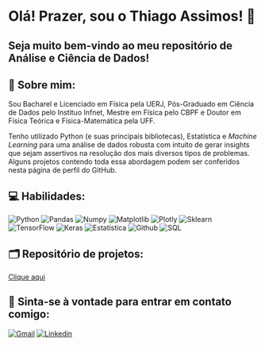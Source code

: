 <h1> Olá! Prazer, sou o Thiago Assimos! 🤝 </h1> 
<h2> Seja muito bem-vindo ao meu repositório de Análise e Ciência de Dados!</h2> 

<h2 align="left"> 💬 Sobre mim:</h2>

Sou Bacharel e Licenciado em Física pela UERJ, Pós-Graduado em Ciência de Dados pelo Instituo Infnet, Mestre em Física pelo CBPF e Doutor em Física Teórica e Física-Matemática pela UFF. 

Tenho utilizado Python (e suas principais bibliotecas), Estatística e <i>Machine Learning</i> para uma análise de dados robusta com intuito de gerar insights que sejam assertivos na resolução dos mais diversos tipos de problemas. Alguns projetos contendo toda essa abordagem podem ser conferidos nesta página de perfil do GitHub.

## 💻 Habilidades:

![Python](https://img.shields.io/badge/Python-FFD43B?style=for-the-badge&logo=python&logoColor=blue)
![Pandas](https://img.shields.io/badge/Pandas-2C2D72?style=for-the-badge&logo=pandas&logoColor=white)
![Numpy](https://img.shields.io/badge/Numpy-777BB4?style=for-the-badge&logo=numpy&logoColor=white)
![Matplotlib](https://img.shields.io/badge/Matplotlib-3776AB?style=for-the-badge&logo=python&logoColor=white)
![Plotly](https://img.shields.io/badge/Plotly-239120?style=for-the-badge&logo=plotly&logoColor=white)
![Sklearn](https://img.shields.io/badge/scikit_learn-F7931E?style=for-the-badge&logo=scikit-learn&logoColor=white)
![TensorFlow](https://img.shields.io/badge/TensorFlow-FF6F00?style=for-the-badge&logo=tensorflow&logoColor=white)
![Keras](https://img.shields.io/badge/Keras-D00000?style=for-the-badge&logo=keras&logoColor=white)
![Estatística](https://img.shields.io/badge/Estat%C3%ADstica-217346?style=for-the-badge&logoColor=white&labelColor=217346)
![Github](https://img.shields.io/badge/GIT-E44C30?style=for-the-badge&logo=git&logoColor=white)
![SQL](https://img.shields.io/badge/SQL-025E8C?style=for-the-badge&logo=sql&logoColor=white)


## 🗂 Repositório de projetos:

[Clique aqui](https://github.com/thiagoassimos?tab=repositories)


## 📱 Sinta-se à vontade para entrar em contato comigo:
[![Gmail](https://img.shields.io/badge/Gmail-D14836?style=for-the-badge&logo=gmail&logoColor=white)](mailto:thiago.assimos@gmail.com)
[![Linkedin](https://img.shields.io/badge/LinkedIn-0077B5?style=for-the-badge&logo=linkedin&logoColor=white)](https://www.linkedin.com/in/thiagoassimos/)





